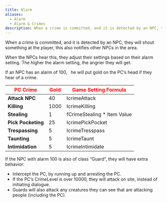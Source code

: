 ```yaml
---
title: Alarm
aliases:
  - Alarm
  - Alarm & Crimes
description: When a crime is committed, and it is detected by an NPC, they will shout something at the player, this also notifies other NPCs in the area.
---
```

When a crime is committed, and it is detected by an NPC, they will shout something at the player, this also notifies other NPCs in the area.

When the NPCs hear this, they adjust their settings based on their alarm setting. The higher the alarm setting, the angrier they will get.

If an NPC has an alarm of 100, &nbsp; he will put gold on the PC’s head if they hear of a crime.

| **<span style="color:red">PC Crime</span>** | **<span style="color:red">Gold</span>** | **<span style="color:red">Game Setting Formula</span>** |
| ------------------------------------------- | --------------------------------------- | ------------------------------------------------------- |
| **Attack NPC**                              | 40                                      | IcrimeAttack                                            |
| **Killing**                                 | 1000                                    | IcrimeKilling                                           |
| **Stealing**                                | 1                                       | fCrimeStealing \* Item Value                            |
| **Pick Pocketing**                          | 25                                      | IcrimePickPocket                                        |
| **Trespassing**                             | 5                                       | IcrimeTresspass                                         |
| **Taunting**                                | 5                                       | IcrimeTaunt                                             |
| **Intimidation**                            | 5                                       | IcrimeIntimidate                                        |

If the NPC with alarm 100 is also of class “Guard”, they will have extra behavior:  
- Intercept the PC, by running up and arresting the PC.
- If the PC’s CrimeLevel is over 10000, they will attack on site, instead of initiating dialogue.
- Guards will also attack any creatures they can see that are attacking people (including the PC).
